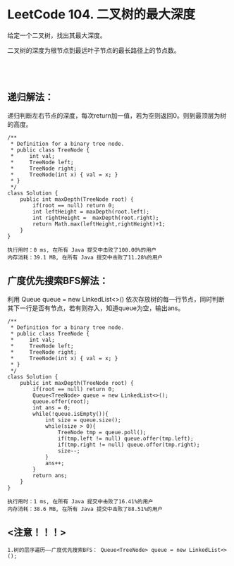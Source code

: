 #    LeetCode 104. 二叉树的最大深度

给定一个二叉树，找出其最大深度。</br>

二叉树的深度为根节点到最远叶子节点的最长路径上的节点数。</br>
</br></br></br>

##   递归解法：
递归判断左右节点的深度，每次return加一值，若为空则返回0。则到最顶层为树的高度。</br>
```
/**
 * Definition for a binary tree node.
 * public class TreeNode {
 *     int val;
 *     TreeNode left;
 *     TreeNode right;
 *     TreeNode(int x) { val = x; }
 * }
 */
class Solution {
    public int maxDepth(TreeNode root) {
        if(root == null) return 0;
        int leftHeight = maxDepth(root.left);
        int rightHeight =  maxDepth(root.right);
        return Math.max(leftHeight,rightHeight)+1;
    }
}
```
```
执行用时：0 ms, 在所有 Java 提交中击败了100.00%的用户
内存消耗：39.1 MB, 在所有 Java 提交中击败了11.28%的用户
```

##    广度优先搜索BFS解法：
利用 Queue<TreeNode> queue = new LinkedList<>() 依次存放树的每一行节点，同时判断其下一行是否有节点，若有则存入，知道queue为空，输出ans。</br>
```
/**
 * Definition for a binary tree node.
 * public class TreeNode {
 *     int val;
 *     TreeNode left;
 *     TreeNode right;
 *     TreeNode(int x) { val = x; }
 * }
 */
class Solution {
    public int maxDepth(TreeNode root) {
        if(root == null) return 0;
        Queue<TreeNode> queue = new LinkedList<>();
        queue.offer(root);
        int ans = 0;
        while(!queue.isEmpty()){
            int size = queue.size();
            while(size > 0){
                TreeNode tmp = queue.poll();
                if(tmp.left != null) queue.offer(tmp.left);
                if(tmp.right != null) queue.offer(tmp.right);
                size--;
            }
            ans++;
        }
        return ans;
    }
}
```
```
执行用时：1 ms, 在所有 Java 提交中击败了16.41%的用户
内存消耗：38.6 MB, 在所有 Java 提交中击败了88.51%的用户
```

## <注意！！！>
```
1.树的层序遍历——广度优先搜索BFS： Queue<TreeNode> queue = new LinkedList<>();
```
